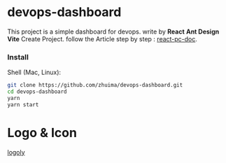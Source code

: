 # devops-dashboard


This project is a simple dashboard for devops. write by **React**  **Ant Design**  **Vite** Create Project.
follow the Article step by step : [react-pc-doc](https://gitee.com/react-cp/react-pc-doc/blob/master/4.pc%E9%A1%B9%E7%9B%AE%E6%96%87%E6%A1%A3/react-%E6%9E%81%E5%AE%A2%E5%9B%AD.md).




### Install

Shell (Mac, Linux):

```sh
git clone https://github.com/zhuima/devops-dashboard.git
cd devops-dashboard
yarn
yarn start
```



# Logo & Icon


[logoly](https://www.logoly.pro/#/)